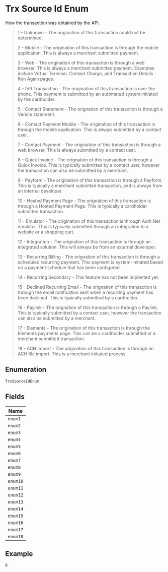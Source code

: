 
# Trx Source Id Enum

How the transaction was obtained by the API.

> 1 - Unknown - The origination of this transaction could not be determined.
> 
> 2 - Mobile - The origination of this transaction is through the mobile application. This is always a merchant submitted payment.
> 
> 3 - Web - The origination of this transaction is through a web browser. This is always a merchant submitted payment. Examples include Virtual Terminal, Contact Charge, and Transaction Details - Run Again pages.
> 
> 4 - IVR Transaction - The origination of this transaction is over the phone. This payment is submitted by an automated system initiated by the cardholder.
> 
> 5 - Contact Statement - The orignation of this transaction is through a Vericle statement.
> 
> 6 - Contact Payment Mobile - The origination of this transaction is through the mobile application. This is always submitted by a contact user.
> 
> 7 - Contact Payment - The origination of this transaction is through a web browser. This is always submitted by a contact user.
> 
> 8 - Quick Invoice - The orignation of this transaction is through a Quick Invoice. This is typically submitted by a contact user, however the transaction can also be submitted by a merchant.
> 
> 9 - Payform - The origination of this transaction is through a Payform. This is typically a merchant submitted transaction, and is always from an internal developer.
> 
> 10 - Hosted Payment Page - The orignation of this transaction is through a Hosted Payment Page. This is typically a cardholder submitted transaction.
> 
> 11 - Emulator -  The origination of this transaction is through Auth.Net emulator. This is typically submitted through an integration to a website or a shopping cart.
> 
> 12 - Integration - The orignation of this transaction is through an integrated solution. This will always be from an external developer.
> 
> 13 - Recurring Billing - The orignation of this transaction is through a scheduled recurring payment. This payment is system-initiated based on a payment schedule that has been configured.
> 
> 14 - Recurring Secondary - This feature has not been implented yet.
> 
> 15 - Declined Recurring Email - The orignation of this transaction is through the email notification sent when a recurring payment has been declined. This is typically submitted by a cardholder.
> 
> 16 - Paylink - The orignation of this transaction is through a Paylink. This is typically submitted by a contact user, however the transaction can also be submitted by a merchant.
> 
> 17 - Elements - The origination of this transaction is through the Elements payments page. This can be a cardholder submitted or a merchant submitted transaction.
> 
> 18 - ACH Import - The origination of this transaction is through an ACH file import. This is a merchant initiated process.

## Enumeration

`TrxSourceIdEnum`

## Fields

| Name |
|  --- |
| `enum1` |
| `enum2` |
| `enum3` |
| `enum4` |
| `enum5` |
| `enum6` |
| `enum7` |
| `enum8` |
| `enum9` |
| `enum10` |
| `enum11` |
| `enum12` |
| `enum13` |
| `enum14` |
| `enum15` |
| `enum16` |
| `enum17` |
| `enum18` |

## Example

```
8
```

